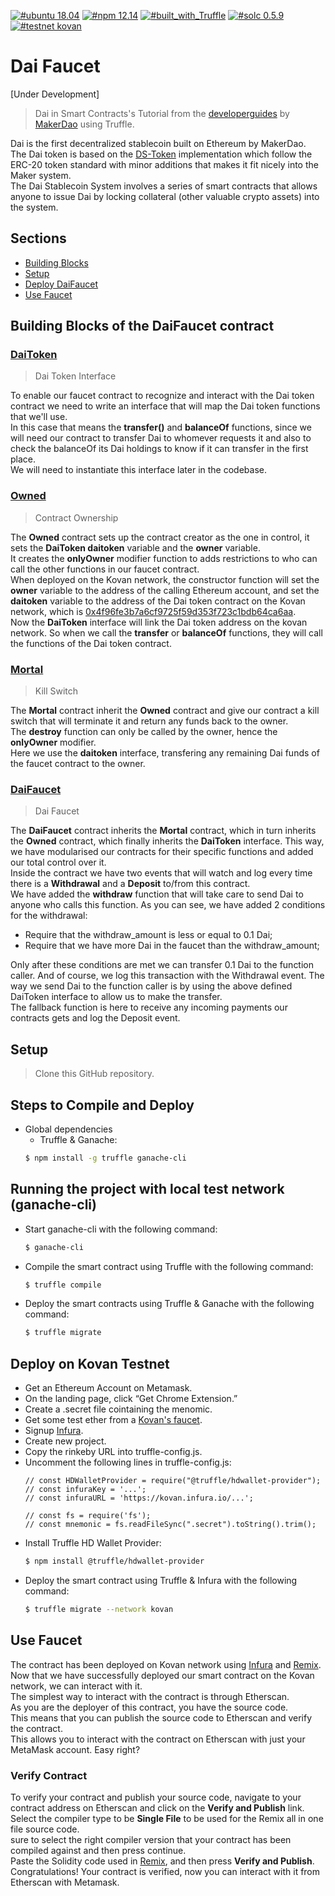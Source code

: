 [![#ubuntu 18.04](https://img.shields.io/badge/ubuntu-v18.04-orange?style=plastic)](https://ubuntu.com/download/desktop)
[![#npm 12.14](https://img.shields.io/badge/npm-v12.14-blue?style=plastic)](https://github.com/nvm-sh/nvm#installation-and-update)
[![#built_with_Truffle](https://img.shields.io/badge/built%20with-Truffle-blueviolet?style=plastic)](https://www.trufflesuite.com/)
[![#solc 0.5.9](https://img.shields.io/badge/solc-v^0.5.9-brown?style=plastic)](https://github.com/ethereum/solidity/releases?after=v0.5.11)
[![#testnet kovan](https://img.shields.io/badge/testnet-Kovan-purple?style=plastic&logo=Ethereum)](https://kovan.etherscan.io/address/0x527903d7938fba0b2a88b55244b0eafb28047ff6)
# Dai Faucet
[Under Development]
> Dai in Smart Contracts's Tutorial from the [developerguides](https://github.com/makerdao/developerguides/blob/master/dai/dai-in-smart-contracts/README.md) by [MakerDao](https://makerdao.com/en/) using Truffle.


Dai is the first decentralized stablecoin built on Ethereum by MakerDao.  
The Dai token is based on the [DS-Token](https://dapp.tools/dappsys/ds-token.html) implementation which follow the ERC-20 token standard with minor additions that makes it fit nicely into the Maker system.  
The Dai Stablecoin System involves a series of smart contracts that allows anyone to issue Dai by locking collateral (other valuable crypto assets) into the system.

## Sections
* [Building Blocks](#building-blocks-of-the-daifaucet-contract)
* [Setup](#setup)
* [Deploy DaiFaucet](#deploy-on-kovan-testnet)
* [Use Faucet](#use-faucet)

## Building Blocks of the DaiFaucet contract

### [DaiToken](./contracts/Owned.sol)
> Dai Token Interface

To enable our faucet contract to recognize and interact with the Dai token contract we need to write an interface that will map the Dai token functions that we'll use.  
In this case that means the **transfer()** and **balanceOf** functions, since we will need our contract to transfer Dai to whomever requests it and also to check the balanceOf its Dai holdings to know if it can transfer in the first place.  
We will need to instantiate this interface later in the codebase.

### [Owned](./contracts/Owned.sol)
> Contract Ownership

The **Owned** contract sets up the contract creator as the one in control, it sets the **DaiToken daitoken** variable and the **owner** variable.  
It creates the **onlyOwner** modifier function to adds restrictions to who can call the other functions in our faucet contract.  
When deployed on the Kovan network, the constructor function will set the **owner** variable to the address of the calling Ethereum account, and set the **daitoken** variable to the address of the Dai token contract on the Kovan network, which is [0x4f96fe3b7a6cf9725f59d353f723c1bdb64ca6aa](https://kovan.etherscan.io/token/0x4f96fe3b7a6cf9725f59d353f723c1bdb64ca6aa).  
Now the **DaiToken** interface will link the Dai token address on the kovan network. So when we call the **transfer** or **balanceOf** functions, they will call the functions of the Dai token contract.

### [Mortal](./contracts/Mortal.sol)
> Kill Switch

The **Mortal** contract inherit the **Owned** contract and give our contract a kill switch that will terminate it and return any funds back to the owner.  
The **destroy** function can only be called by the owner, hence the **onlyOwner** modifier.  
Here we use the **daitoken** interface, transfering any remaining Dai funds of the faucet contract to the owner.  

### [DaiFaucet](./contracts/DaiFaucet.sol)
> Dai Faucet

The **DaiFaucet** contract inherits the **Mortal** contract, which in turn inherits the **Owned** contract, which finally inherits the **DaiToken** interface. This way, we have modularised our contracts for their specific functions and added our total control over it.  
Inside the contract we have two events that will watch and log every time there is a **Withdrawal** and a **Deposit** to/from this contract.  
We have added the **withdraw** function that will take care to send Dai to anyone who calls this function. As you can see, we have added 2 conditions for the withdrawal: 
* Require that the withdraw_amount is less or equal to 0.1 Dai;
* Require that we have more Dai in the faucet than the withdraw_amount;  

Only after these conditions are met we can transfer 0.1 Dai to the function caller. And of course, we log this transaction with the Withdrawal event. The way we send Dai to the function caller is by using the above defined DaiToken interface to allow us to make the transfer.  
The fallback function is here to receive any incoming payments our contracts gets and log the Deposit event.  

## Setup

> Clone this GitHub repository.

## Steps to Compile and Deploy
- Global dependencies
    - Truffle & Ganache:
    ```sh
    $ npm install -g truffle ganache-cli
    ```
## Running the project with local test network (ganache-cli)

 - Start ganache-cli with the following command:
   ```sh
   $ ganache-cli
   ```
 - Compile the smart contract using Truffle with the following command:
   ```sh
   $ truffle compile
   ```
 - Deploy the smart contracts using Truffle & Ganache with the following command:
   ```sh
   $ truffle migrate
   ```

## Deploy on Kovan Testnet
 - Get an Ethereum Account on Metamask.
 - On the landing page, click “Get Chrome Extension.”
 - Create a .secret file cointaining the menomic.
 - Get some test ether from a [Kovan's faucet](https://faucet.kovan.network/).
 - Signup [Infura](https://infura.io/).
 - Create new project.
 - Copy the rinkeby URL into truffle-config.js.
 - Uncomment the following lines in truffle-config.js:
   ```
   // const HDWalletProvider = require("@truffle/hdwallet-provider");
   // const infuraKey = '...';
   // const infuraURL = 'https://kovan.infura.io/...';

   // const fs = require('fs');
   // const mnemonic = fs.readFileSync(".secret").toString().trim();
   ```
 - Install Truffle HD Wallet Provider:
   ```sh
   $ npm install @truffle/hdwallet-provider
   ```
 - Deploy the smart contract using Truffle & Infura with the following command:
   ```sh
   $ truffle migrate --network kovan
   ```
   
## Use Faucet

The contract has been deployed on Kovan network using [Infura](https://kovan.etherscan.io/address/0xfbc9b15453e774a700dC2CBDf65F5fa03EE0d77B) and [Remix](https://kovan.etherscan.io/address/0x527903d7938fba0b2a88b55244b0eafb28047ff6).  
Now that we have successfully deployed our smart contract on the Kovan network, we can interact with it.  
The simplest way to interact with the contract is through Etherscan.  
As you are the deployer of this contract, you have the source code.  
This means that you can publish the source code to Etherscan and verify the contract.  
This allows you to interact with the contract on Etherscan with just your MetaMask account. Easy right?

### Verify Contract

To verify your contract and publish your source code, navigate to your contract address on Etherscan and click on the **Verify and Publish** link.  
Select the compiler type to be **Single File** to be used for the Remix all in one file source code.  
sure to select the right compiler version that your contract has been compiled against and then press continue.  
Paste the Solidity code used in [Remix](./remix/DaiFaucet.sol), and then press **Verify and Publish**.  
Congratulations! Your contract is verified, now you can interact with it from Etherscan with Metamask.
















